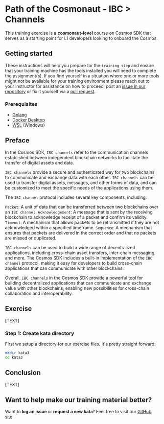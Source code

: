 # Path of the Cosmonaut - IBC > Channels

This training exercise is a **cosmonaut-level** course on Cosmos SDK that serves as a starting point for L1 developers looking to onboard the Cosmos.

## Getting started

These instructions will help you prepare for the `training step` and ensure that your training machine has the tools installed you will need to complete the assignment(s). If you find yourself in a situation where one or more tools might not be available for your training environment please reach out to your instructor for assistance on how to proceed, post an [issue in our repository](https://github.com/classic-terra/dojo/issues) or fix it yourself via a [pull request](https://github.com/classic-terra/dojo/pulls).

### Prerequisites

* [Golang](https://go.dev/dl/)
* [Docker Desktop](https://www.docker.com/products/docker-desktop)
* [WSL](https://learn.microsoft.com/en-us/windows/wsl/install) (Windows)

## Preface

In the Cosmos SDK, `IBC channels` refer to the communication channels established between independent blockchain networks to facilitate the transfer of digital assets and data.

`IBC channels` provide a secure and authenticated way for two blockchains to communicate and exchange data with each other. `IBC channels` can be used to transfer digital assets, messages, and other forms of data, and can be customized to meet the specific needs of the applications using them.

The `IBC channel` protocol includes several key components, including:

`Packet`: A unit of data that can be transferred between two blockchains over an `IBC channel`.
`Acknowledgement`: A message that is sent by the receiving blockchain to acknowledge receipt of a packet and confirm its validity.
`Timeout`: A mechanism that allows packets to be retransmitted if they are not acknowledged within a specified timeframe.
`Sequence`: A mechanism that ensures that packets are delivered in the correct order and that no packets are missed or duplicated.

`IBC channels` can be used to build a wide range of decentralized applications, including cross-chain asset transfers, inter-chain messaging, and more. The Cosmos SDK includes a built-in implementation of the `IBC channel` protocol, making it easy for developers to build cross-chain applications that can communicate with other blockchains.

Overall, `IBC channels` in the Cosmos SDK provide a powerful tool for building decentralized applications that can communicate and exchange value with other blockchains, enabling new possibilities for cross-chain collaboration and interoperability.

## Exercise

[TEXT]

### Step 1: Create kata directory

First we setup a directory for our exercise files. It's pretty straight forward:

```bash
mkdir kata3
cd kata3
```

## Conclusion

[TEXT]

## Want to help make our training material better?

Want to **log an issue** or **request a new kata**? Feel free to visit our [GitHub site](https://github.com/classic-terra/dojo/issues).
